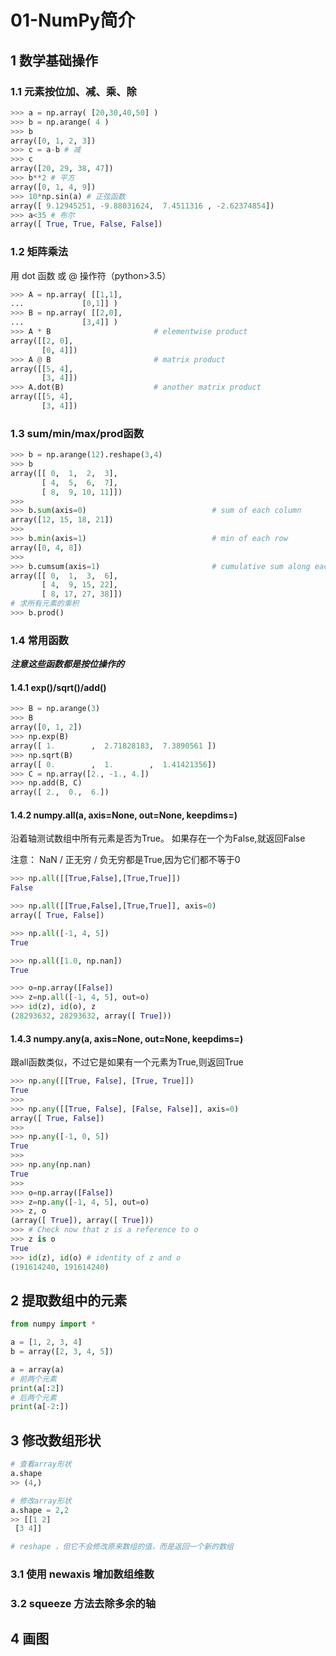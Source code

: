 # 01-NumPy简介

## 1 数学基础操作

### 1.1 元素按位加、减、乘、除

```python
>>> a = np.array( [20,30,40,50] )
>>> b = np.arange( 4 )
>>> b
array([0, 1, 2, 3])
>>> c = a-b # 减
>>> c
array([20, 29, 38, 47])
>>> b**2 # 平方
array([0, 1, 4, 9])
>>> 10*np.sin(a) # 正弦函数
array([ 9.12945251, -9.88031624,  7.4511316 , -2.62374854])
>>> a<35 # 布尔
array([ True, True, False, False])
```

### 1.2 矩阵乘法

用 dot 函数 或 @ 操作符（python>3.5）

```python
>>> A = np.array( [[1,1],
...             [0,1]] )
>>> B = np.array( [[2,0],
...             [3,4]] )
>>> A * B                       # elementwise product
array([[2, 0],
       [0, 4]])
>>> A @ B                       # matrix product
array([[5, 4],
       [3, 4]])
>>> A.dot(B)                    # another matrix product
array([[5, 4],
       [3, 4]])
```

### 1.3 sum/min/max/prod函数

```python
>>> b = np.arange(12).reshape(3,4)
>>> b
array([[ 0,  1,  2,  3],
       [ 4,  5,  6,  7],
       [ 8,  9, 10, 11]])
>>>
>>> b.sum(axis=0)                            # sum of each column
array([12, 15, 18, 21])
>>>
>>> b.min(axis=1)                            # min of each row
array([0, 4, 8])
>>>
>>> b.cumsum(axis=1)                         # cumulative sum along each row
array([[ 0,  1,  3,  6],
       [ 4,  9, 15, 22],
       [ 8, 17, 27, 38]])
# 求所有元素的乘积
>>> b.prod()
```

### 1.4 常用函数

***注意这些函数都是按位操作的***

#### 1.4.1 exp()/sqrt()/add()

```python
>>> B = np.arange(3)
>>> B
array([0, 1, 2])
>>> np.exp(B)
array([ 1.        ,  2.71828183,  7.3890561 ])
>>> np.sqrt(B)
array([ 0.        ,  1.        ,  1.41421356])
>>> C = np.array([2., -1., 4.])
>>> np.add(B, C)
array([ 2.,  0.,  6.])
```

#### 1.4.2 numpy.all(a, axis=None, out=None, keepdims=<no value>)

沿着轴测试数组中所有元素是否为True。 如果存在一个为False,就返回False

注意： NaN / 正无穷 / 负无穷都是True,因为它们都不等于0

```python
>>> np.all([[True,False],[True,True]])
False

>>> np.all([[True,False],[True,True]], axis=0)
array([ True, False])

>>> np.all([-1, 4, 5])
True

>>> np.all([1.0, np.nan])
True

>>> o=np.array([False])
>>> z=np.all([-1, 4, 5], out=o)
>>> id(z), id(o), z                             
(28293632, 28293632, array([ True]))
```

#### 1.4.3 numpy.any(a, axis=None, out=None, keepdims=<no value>)

跟all函数类似，不过它是如果有一个元素为True,则返回True

```python
>>> np.any([[True, False], [True, True]])
True
>>>
>>> np.any([[True, False], [False, False]], axis=0)
array([ True, False])
>>>
>>> np.any([-1, 0, 5])
True
>>>
>>> np.any(np.nan)
True
>>>
>>> o=np.array([False])
>>> z=np.any([-1, 4, 5], out=o)
>>> z, o
(array([ True]), array([ True]))
>>> # Check now that z is a reference to o
>>> z is o
True
>>> id(z), id(o) # identity of z and o              
(191614240, 191614240)
```



## 2 提取数组中的元素

```python
from numpy import *

a = [1, 2, 3, 4]
b = array([2, 3, 4, 5])

a = array(a)
# 前两个元素
print(a[:2])
# 后两个元素
print(a[-2:])
```

## 3 修改数组形状

```python
# 查看array形状
a.shape
>> (4,)

# 修改array形状
a.shape = 2,2
>> [[1 2]
 [3 4]]

# reshape ，但它不会修改原来数组的值，而是返回一个新的数组
```

### 3.1 使用 newaxis 增加数组维数

### 3.2 squeeze 方法去除多余的轴

## 4 画图



